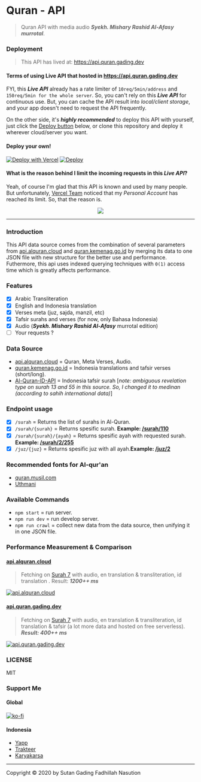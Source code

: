 # Quran - API

> Quran API with media audio ***Syekh. Mishary Rashid Al-Afasy murrotal***.

### Deployment
> This API has lived at: https://api.quran.gading.dev

#### Terms of using Live API that hosted in https://api.quran.gading.dev
FYI, this ***Live API*** already has a rate limiter of `10req/5min/address` and `150req/5min for the whole server`. So, you can't rely on this ***Live API*** for continuous use. But, you can cache the API result into *local/client storage*, and your app doesn't need to request the API frequently.

On the other side, it's ***highly recommended*** to deploy this API with yourself, just click the [Deploy button](#deploy-your-own) below, or clone this repository and deploy it wherever cloud/server you want.

#### Deploy your own!
[![Deploy with Vercel](https://vercel.com/button)](https://vercel.com/new/git/external?repository-url=https%3A%2F%2Fgithub.com%2Fsutanlab%2Fquran-api)
[![Deploy](https://www.herokucdn.com/deploy/button.svg)](https://heroku.com/deploy?template=https://github.com/afrizaloky/quran-api/tree/heroku-deploy)

#### What is the reason behind I limit the incoming requests in this *Live API*?
Yeah, of course I'm glad that this API is known and used by many people. But unfortunately, [Vercel Team](https://vercel.com) noticed that my *Personal Account* has reached its limit. So, that the reason is.

<div align="center">
  <img src="https://user-images.githubusercontent.com/38345393/172392200-a5297480-ff57-4300-8360-95e3cc7d271d.png" />
</div>

---

### Introduction
This API data source comes from the combination of several parameters from [api.alquran.cloud](https://api.alquran.cloud) and [quran.kemenag.go.id](https://quran.kemenag.go.id) by merging its data to one JSON file with new structure for the better use and performance. Futhermore, this api uses indexed querying techniques with `0(1)` access time which is greatly affects performance.

### Features
- [x] Arabic Transliteration
- [x] English and Indonesia translation
- [x] Verses meta (juz, sajda, manzil, etc)
- [x] Tafsir surahs and verses (for now, only Bahasa Indonesia)
- [x] Audio (***Syekh. Mishary Rashid Al-Afasy*** murrotal edition)
- [ ] Your requests ?

### Data Source
- [api.alquran.cloud](https://api.alquran.cloud) = Quran, Meta Verses, Audio.
- [quran.kemenag.go.id](https://quran.kemenag.go.id) = Indonesia translations and tafsir verses (short/long).
- [Al-Quran-ID-API](https://github.com/bachors/Al-Quran-ID-API) = Indonesia tafsir surah [*note: ambiguous revelation type on surah 13 and 55 in this source. So, I changed it to medinan (according to sahih international data)*]

### Endpoint usage
- [x] `/surah` = Returns the list of surahs in Al-Quran.
- [x] `/surah/{surah}` = Returns spesific surah. **Example: [/surah/110](https://api.quran.gading.dev/surah/110)**
- [x] `/surah/{surah}/{ayah}` = Returns spesific ayah with requested surah. **Example: [/surah/2/255](https://api.quran.gading.dev/surah/2/255)**
- [x] `/juz/{juz}` = Returns spesific juz with all ayah.**Example: [/juz/2](https://api.quran.gading.dev/juz/2)**

### Recommended fonts for Al-qur'an
- [quran.musil.com](http://quran.mursil.com/Web-Print-Publishing-Quran-Text-Graphics-Fonts-and-Downloads/fonts-optimized-for-quran)
- [Uthmani](https://groups.google.com/forum/#!topic/colteachers/Y6iKganK0tQ)

### Available Commands
- `npm start` = run server.
- `npm run dev` = run develop server.
- `npm run crawl` = collect new data from the data source, then unifying it in one JSON file.

### Performance Measurement & Comparison

#### [api.alquran.cloud](https://api.alquran.cloud)

> Fetching on [Surah 7](https://api.alquran.cloud/surah/7/editions/quran-simple-enhanced,ar.alafasy,en.transliteration,en.sahih,id.indonesian) with audio, en translation & transliteration, id translation . Result: ***1200++ ms***

[![api.alquran.cloud](https://raw.githubusercontent.com/sutanlab/quran-api/master/screenshots/api.alquran.cloud.jpeg)](https://raw.githubusercontent.com/sutanlab/quran-api/master/screenshots/api.alquran.cloud.jpeg)

#### [api.quran.gading.dev](https://api.quran.gading.dev)

> Fetching on [Surah 7](https://api.quran.gading.dev/surah/7) with audio, en translation & transliteration, id translation & tafsir (a lot more data and hosted on free serverless). ***Result: 400++ ms***

[![api.quran.gading.dev](https://raw.githubusercontent.com/sutanlab/quran-api/master/screenshots/api.quran.sutanlab.id.jpeg)](https://raw.githubusercontent.com/sutanlab/quran-api/master/screenshots/api.quran.sutanlab.id.jpeg)

### LICENSE
MIT

### Support Me

#### Global
[![ko-fi](https://www.ko-fi.com/img/githubbutton_sm.svg)](https://ko-fi.com/B0B71P7PB)

#### Indonesia
- [Yapp](https://yapp.ink/gading)
- [Trakteer](https://trakteer.id/gadingnst)
- [Karyakarsa](https://karyakarsa.com/gadingnst)

---
Copyright © 2020 by Sutan Gading Fadhillah Nasution

